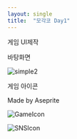 ```yaml
---
layout: single
title:  "모각코 Day1"
---
```


게임 UI제작

바탕화면 

![simple2](https://user-images.githubusercontent.com/86517631/124773701-241ecd00-df78-11eb-8162-7ca3df6eecc0.png)

게임 아이콘

Made by Aseprite

![GameIcon](https://user-images.githubusercontent.com/86517631/124773777-36007000-df78-11eb-8c48-1569a6a18a63.png)

![SNSIcon](https://user-images.githubusercontent.com/86517631/124773807-40bb0500-df78-11eb-88ce-d4409704e226.png)

